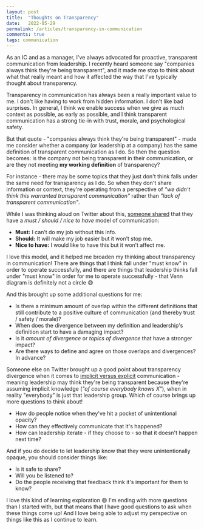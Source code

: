 ```yaml
---
layout: post
title:  "Thoughts on Transparency"
date:   2022-05-29
permalink: /articles/transparency-in-communication
comments: true
tags: communication
---
```


As an IC and as a manager, I've always advocated for proactive, transparent communication from leadership. I recently heard someone say "companies always think they're being transparent", and it made me stop to think about what that really meant and how it affected the way that I've typically thought about transparency. 

Transparency in communication has always been a really important value to me. I don't like having to work from hidden information. I don't like bad surprises. In general, I think we enable success when we give as much context as possible, as early as possible, and I think transparent communication has a strong tie-in with trust, morale, and psychological safety.

But that quote - "companies always think they're being transparent" - made me consider whether a company (or leadership at a company) has the same definition of transparent communication as I do. So then the question becomes: is the company not being transparent in their communication, or are they not meeting **my working definition** of transparency?

For instance - there may be some topics that they just don't think falls under the same need for transparency as I do. So when they don't share information or context, they're operating from a perspective of _"we didn't think this warranted transparent communication"_ rather than _"lack of transparent communication"_.

While I was thinking aloud on Twitter about this, [someone shared](https://twitter.com/LenaPejgan/status/1527353194434613270) that they have a _must / should / nice to have_ model of communication:

- **Must:** I can’t do my job without this info.
- **Should:** It will make my job easier but it won’t stop me. 
- **Nice to have:** I would like to have this but it won’t affect me.

I love this model, and it helped me broaden my thinking about transparency in communication! There are things that I think fall under "must know" in order to operate successfully, and there are things that leadership thinks fall under "must know" in order for me to operate successfully - that Venn diagram is definitely not a circle 😅

And this brought up some additional questions for me:

- Is there a minimum amount of overlap within the different definitions that still contribute to a positive culture of communication (and thereby trust / safety / morale)?
- When does the divergence between my definition and leadership's definition start to have a damaging impact?
- Is it _amount of divergence_ or _topics of divergence_ that have a stronger impact?
- Are there ways to define and agree on those overlaps and divergences? In advance?

Someone else on Twitter brought up a good point about transparency divergence when it comes to [implicit versus explicit](https://twitter.com/adrianh/status/1527376140733558801) communication - meaning leadership may think they're being transparent because they're assuming implicit knowledge (_"of course everybody knows X"_), when in reality "everybody" is just that leadership group. Which of course brings up more questions to think about!

- How do people notice when they've hit a pocket of unintentional opacity?
- How can they effectively communicate that it's happened? 
- How can leadership iterate - if they choose to - so that it doesn't happen next time?

And if you do decide to let leadership know that they were unintentionally opaque, you should consider things like:

- Is it safe to share?
- Will you be listened to?
- Do the people receiving that feedback think it's important for them to know?

I love this kind of learning exploration 😄 I'm ending with more questions than I started with, but that means that I have good questions to ask when these things come up! And I love being able to adjust my perspective on things like this as I continue to learn. 
